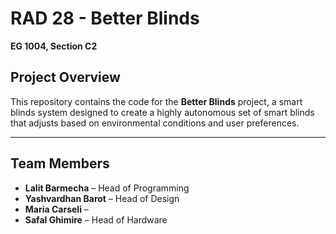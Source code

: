 # RAD 28 - Better Blinds  
**EG 1004, Section C2**  

## Project Overview  
This repository contains the code for the **Better Blinds** project, a smart blinds system designed to create a highly autonomous set of smart blinds that adjusts based on environmental conditions and user preferences. 

---

## Team Members  
- **Lalit Barmecha** – Head of Programming  
- **Yashvardhan Barot** – Head of Design  
- **Maria Carseli** –  
- **Safal Ghimire** – Head of Hardware  
